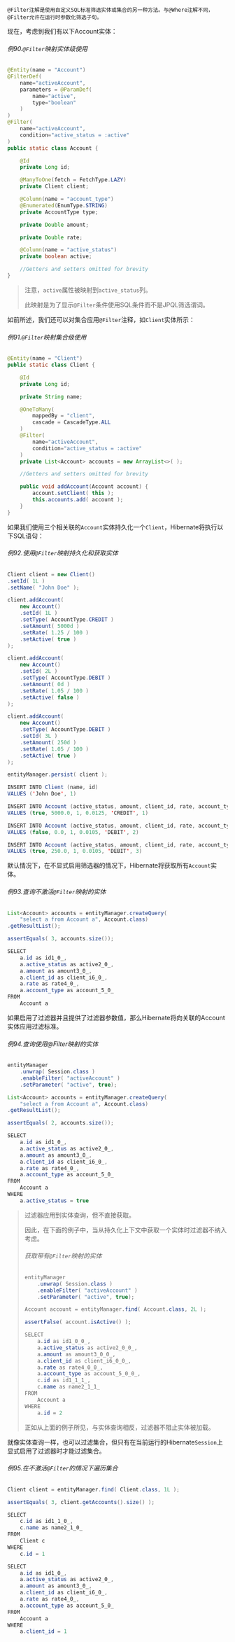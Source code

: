 ```
@Filter注解是使用自定义SQL标准筛选实体或集合的另一种方法。与@Where注解不同，@Filter允许在运行时参数化筛选子句。
```

现在，考虑到我们有以下Account实体：

###### 例90.`@Filter`映射实体级使用

```java
@Entity(name = "Account")
@FilterDef(
    name="activeAccount",
    parameters = @ParamDef(
        name="active",
        type="boolean"
    )
)
@Filter(
    name="activeAccount",
    condition="active_status = :active"
)
public static class Account {

    @Id
    private Long id;

    @ManyToOne(fetch = FetchType.LAZY)
    private Client client;

    @Column(name = "account_type")
    @Enumerated(EnumType.STRING)
    private AccountType type;

    private Double amount;

    private Double rate;

    @Column(name = "active_status")
    private boolean active;

    //Getters and setters omitted for brevity
}
```

> 注意，`active`属性被映射到`active_status`列。
>
> 此映射是为了显示`@Filter`条件使用SQL条件而不是JPQL筛选谓词。

如前所述，我们还可以对集合应用`@Filter`注释，如`Client`实体所示：

###### 例91.`@Filter`映射集合级使用

```java
@Entity(name = "Client")
public static class Client {

    @Id
    private Long id;

    private String name;

    @OneToMany(
        mappedBy = "client",
        cascade = CascadeType.ALL
    )
    @Filter(
        name="activeAccount",
        condition="active_status = :active"
    )
    private List<Account> accounts = new ArrayList<>( );

    //Getters and setters omitted for brevity

    public void addAccount(Account account) {
        account.setClient( this );
        this.accounts.add( account );
    }
}
```

如果我们使用三个相关联的`Account`实体持久化一个`Client`，Hibernate将执行以下SQL语句：

###### 例92.使用`@Filter`映射持久化和获取实体

```java
Client client = new Client()
.setId( 1L )
.setName( "John Doe" );

client.addAccount(
    new Account()
    .setId( 1L )
    .setType( AccountType.CREDIT )
    .setAmount( 5000d )
    .setRate( 1.25 / 100 )
    .setActive( true )
);

client.addAccount(
    new Account()
    .setId( 2L )
    .setType( AccountType.DEBIT )
    .setAmount( 0d )
    .setRate( 1.05 / 100 )
    .setActive( false )
);

client.addAccount(
    new Account()
    .setType( AccountType.DEBIT )
    .setId( 3L )
    .setAmount( 250d )
    .setRate( 1.05 / 100 )
    .setActive( true )
);

entityManager.persist( client );
```

```java
INSERT INTO Client (name, id)
VALUES ('John Doe', 1)

INSERT INTO Account (active_status, amount, client_id, rate, account_type, id)
VALUES (true, 5000.0, 1, 0.0125, 'CREDIT', 1)

INSERT INTO Account (active_status, amount, client_id, rate, account_type, id)
VALUES (false, 0.0, 1, 0.0105, 'DEBIT', 2)

INSERT INTO Account (active_status, amount, client_id, rate, account_type, id)
VALUES (true, 250.0, 1, 0.0105, 'DEBIT', 3)
```

默认情况下，在不显式启用筛选器的情况下，Hibernate将获取所有`Account`实体。

###### 例93.查询不激活`@Filter`映射的实体

```java
List<Account> accounts = entityManager.createQuery(
    "select a from Account a", Account.class)
.getResultList();

assertEquals( 3, accounts.size());
```

```java
SELECT
    a.id as id1_0_,
    a.active_status as active2_0_,
    a.amount as amount3_0_,
    a.client_id as client_i6_0_,
    a.rate as rate4_0_,
    a.account_type as account_5_0_
FROM
    Account a
```

如果启用了过滤器并且提供了过滤器参数值，那么Hibernate将向关联的Account实体应用过滤标准。

###### 例94.查询使用@Filter映射的实体

```java
entityManager
    .unwrap( Session.class )
    .enableFilter( "activeAccount" )
    .setParameter( "active", true);

List<Account> accounts = entityManager.createQuery(
    "select a from Account a", Account.class)
.getResultList();

assertEquals( 2, accounts.size());
```

```java
SELECT
    a.id as id1_0_,
    a.active_status as active2_0_,
    a.amount as amount3_0_,
    a.client_id as client_i6_0_,
    a.rate as rate4_0_,
    a.account_type as account_5_0_
FROM
    Account a
WHERE
    a.active_status = true
```

> 过滤器应用到实体查询，但不直接获取。
>
> 因此，在下面的例子中，当从持久化上下文中获取一个实体时过滤器不纳入考虑。
>
> ###### 获取带有`@Filter`映射的实体
>
> ```java
> entityManager
>     .unwrap( Session.class )
>     .enableFilter( "activeAccount" )
>     .setParameter( "active", true);
>
> Account account = entityManager.find( Account.class, 2L );
>
> assertFalse( account.isActive() );
> ```
>
> ```java
> SELECT
>     a.id as id1_0_0_,
>     a.active_status as active2_0_0_,
>     a.amount as amount3_0_0_,
>     a.client_id as client_i6_0_0_,
>     a.rate as rate4_0_0_,
>     a.account_type as account_5_0_0_,
>     c.id as id1_1_1_,
>     c.name as name2_1_1_
> FROM
>     Account a
> WHERE
>     a.id = 2
> ```
>
> 正如从上面的例子所见，与实体查询相反，过滤器不阻止实体被加载。

就像实体查询一样，也可以过滤集合，但只有在当前运行的Hibernate`Session`上显式启用了过滤器时才能过滤集合。

###### 例95.在不激活`@Filter`的情况下遍历集合

```java
Client client = entityManager.find( Client.class, 1L );

assertEquals( 3, client.getAccounts().size() );
```

```java
SELECT
    c.id as id1_1_0_,
    c.name as name2_1_0_
FROM
    Client c
WHERE
    c.id = 1

SELECT
    a.id as id1_0_,
    a.active_status as active2_0_,
    a.amount as amount3_0_,
    a.client_id as client_i6_0_,
    a.rate as rate4_0_,
    a.account_type as account_5_0_
FROM
    Account a
WHERE
    a.client_id = 1
```



